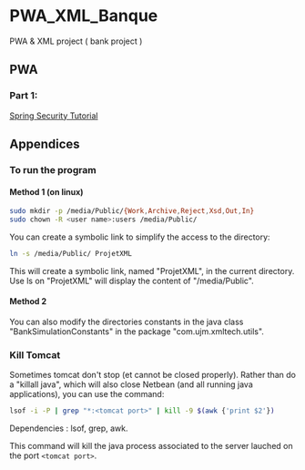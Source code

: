 PWA_XML_Banque
==============

PWA &amp; XML project ( bank project ) 


## PWA
### Part 1:
[Spring Security Tutorial](http://www.mkyong.com/tutorials/spring-security-tutorials/)


## Appendices

### To run the program
#### Method 1 (on linux)
```bash 
sudo mkdir -p /media/Public/{Work,Archive,Reject,Xsd,Out,In}
sudo chown -R <user name>:users /media/Public/
```

You can create a symbolic link to simplify the access to the directory:
```bash 
ln -s /media/Public/ ProjetXML
```
This will create a symbolic link, named "ProjetXML", in the current directory.
Use ls on "ProjetXML" will display the content of "/media/Public".

#### Method 2
You can also modify the directories constants in the java class "BankSimulationConstants" in the package "com.ujm.xmltech.utils".

### Kill Tomcat
Sometimes tomcat don't stop (et cannot be closed properly).
Rather than do a "killall java", which will also close Netbean (and all running java applications), you can use the command:

```bash 
lsof -i -P | grep "*:<tomcat port>" | kill -9 $(awk {'print $2'})
```
Dependencies : lsof, grep, awk.


This command will kill the java process associated to the server lauched on the port  ```<tomcat port>```.

